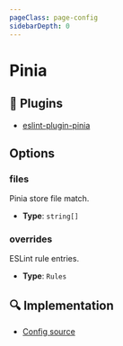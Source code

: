 ```yaml
---
pageClass: page-config
sidebarDepth: 0
---
```


# Pinia

## 🔌 Plugins

- [eslint-plugin-pinia](https://github.com/lisilinhart/eslint-plugin-pinia)

## Options

### files

Pinia store file match.

- **Type**: `string[]`

### overrides

ESLint rule entries.

- **Type**: `Rules`

## :mag: Implementation

- [Config source](https://github.com/ntnyq/eslint-config/blob/main/src/configs/pinia.ts)
